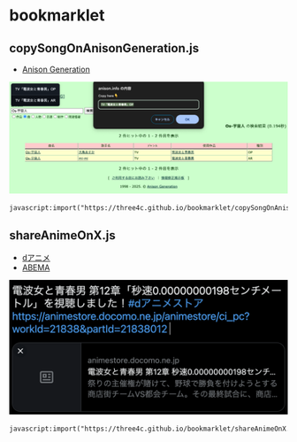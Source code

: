 # bookmarklet

## copySongOnAnisonGeneration.js

- [Anison Generation](http://anison.info/data/nsearch.html)

<img src="./captures/anisonGeneration.png" width="725" />

```
javascript:import("https://three4c.github.io/bookmarklet/copySongOnAnisonGeneration.js").then(m=>m.default());
```

## shareAnimeOnX.js

- [dアニメ](https://animestore.docomo.ne.jp/)
- [ABEMA](https://abema.tv/)

<img src="./captures/x.png" width="725" />

```
javascript:import("https://three4c.github.io/bookmarklet/shareAnimeOnX.js").then(m=>m.default());
```
